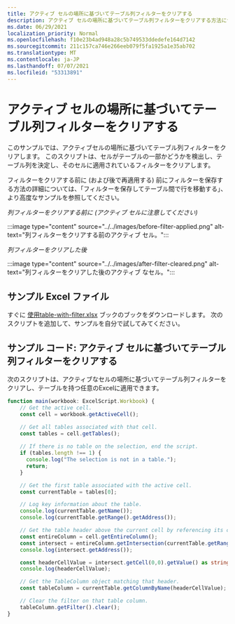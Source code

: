 ```yaml
---
title: アクティブ セルの場所に基づいてテーブル列フィルターをクリアする
description: アクティブ セルの場所に基づいてテーブル列フィルターをクリアする方法について学習します。
ms.date: 06/29/2021
localization_priority: Normal
ms.openlocfilehash: f10e23b4ad948a28c5b749533ddedefe164d7142
ms.sourcegitcommit: 211c157ca746e266eeb079f5fa1925a1e35ab702
ms.translationtype: MT
ms.contentlocale: ja-JP
ms.lasthandoff: 07/07/2021
ms.locfileid: "53313891"
---
```

# <a name="clear-table-column-filter-based-on-active-cell-location"></a>アクティブ セルの場所に基づいてテーブル列フィルターをクリアする

このサンプルでは、アクティブセルの場所に基づいてテーブル列フィルターをクリアします。 このスクリプトは、セルがテーブルの一部かどうかを検出し、テーブル列を決定し、そのセルに適用されているフィルターをクリアします。

フィルターをクリアする前に (および後で再適用する) 前にフィルターを保存する方法の[](move-rows-across-tables.md)詳細については、「フィルターを保存してテーブル間で行を移動する」、より高度なサンプルを参照してください。

_列フィルターをクリアする前に (アクティブ セルに注意してください)_

:::image type="content" source="../../images/before-filter-applied.png" alt-text="列フィルターをクリアする前のアクティブ セル。":::

_列フィルターをクリアした後_

:::image type="content" source="../../images/after-filter-cleared.png" alt-text="列フィルターをクリアした後のアクティブ なセル。":::

## <a name="sample-excel-file"></a>サンプル Excel ファイル

すぐに <a href="table-with-filter.xlsx"> 使用table-with-filter.xlsx</a> ブックのブックをダウンロードします。 次のスクリプトを追加して、サンプルを自分で試してみてください。

## <a name="sample-code-clear-table-column-filter-based-on-active-cell"></a>サンプル コード: アクティブ セルに基づいてテーブル列フィルターをクリアする

次のスクリプトは、アクティブなセルの場所に基づいてテーブル列フィルターをクリアし、テーブルを持つ任意のExcelに適用できます。

```TypeScript
function main(workbook: ExcelScript.Workbook) {
    // Get the active cell.
    const cell = workbook.getActiveCell();

    // Get all tables associated with that cell.
    const tables = cell.getTables();
    
    // If there is no table on the selection, end the script.
    if (tables.length !== 1) {
      console.log("The selection is not in a table.");
      return;
    }

    // Get the first table associated with the active cell.
    const currentTable = tables[0];

    // Log key information about the table.
    console.log(currentTable.getName());
    console.log(currentTable.getRange().getAddress());

    // Get the table header above the current cell by referencing its column.
    const entireColumn = cell.getEntireColumn();
    const intersect = entireColumn.getIntersection(currentTable.getRange());
    console.log(intersect.getAddress());

    const headerCellValue = intersect.getCell(0,0).getValue() as string;
    console.log(headerCellValue);

    // Get the TableColumn object matching that header.
    const tableColumn = currentTable.getColumnByName(headerCellValue);

    // Clear the filter on that table column.
    tableColumn.getFilter().clear();
}
```
